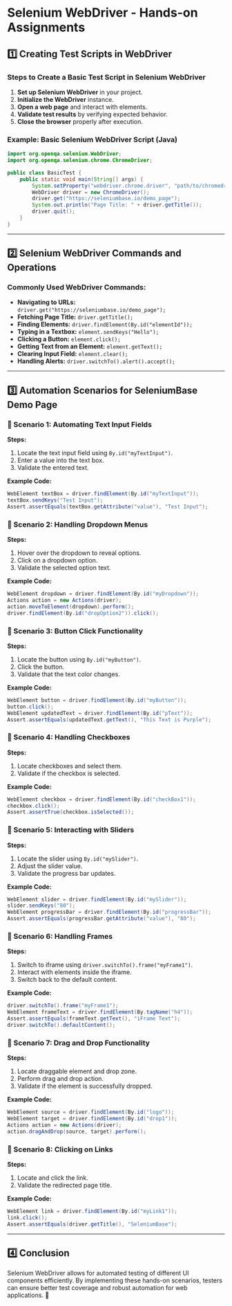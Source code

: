 # Selenium WebDriver - Hands-on Assignments

## 1️⃣ Creating Test Scripts in WebDriver

### Steps to Create a Basic Test Script in Selenium WebDriver
1. **Set up Selenium WebDriver** in your project.
2. **Initialize the WebDriver** instance.
3. **Open a web page** and interact with elements.
4. **Validate test results** by verifying expected behavior.
5. **Close the browser** properly after execution.

### Example: Basic Selenium WebDriver Script (Java)
```java
import org.openqa.selenium.WebDriver;
import org.openqa.selenium.chrome.ChromeDriver;

public class BasicTest {
    public static void main(String[] args) {
        System.setProperty("webdriver.chrome.driver", "path/to/chromedriver");
        WebDriver driver = new ChromeDriver();
        driver.get("https://seleniumbase.io/demo_page");
        System.out.println("Page Title: " + driver.getTitle());
        driver.quit();
    }
}
```

---

## 2️⃣ Selenium WebDriver Commands and Operations

### Commonly Used WebDriver Commands:
- **Navigating to URLs:** `driver.get("https://seleniumbase.io/demo_page");`
- **Fetching Page Title:** `driver.getTitle();`
- **Finding Elements:** `driver.findElement(By.id("elementId"));`
- **Typing in a Textbox:** `element.sendKeys("Hello");`
- **Clicking a Button:** `element.click();`
- **Getting Text from an Element:** `element.getText();`
- **Clearing Input Field:** `element.clear();`
- **Handling Alerts:** `driver.switchTo().alert().accept();`

---

## 3️⃣ Automation Scenarios for SeleniumBase Demo Page

### 🔹 Scenario 1: Automating Text Input Fields
**Steps:**
1. Locate the text input field using `By.id("myTextInput")`.
2. Enter a value into the text box.
3. Validate the entered text.

**Example Code:**
```java
WebElement textBox = driver.findElement(By.id("myTextInput"));
textBox.sendKeys("Test Input");
Assert.assertEquals(textBox.getAttribute("value"), "Test Input");
```

### 🔹 Scenario 2: Handling Dropdown Menus
**Steps:**
1. Hover over the dropdown to reveal options.
2. Click on a dropdown option.
3. Validate the selected option text.

**Example Code:**
```java
WebElement dropdown = driver.findElement(By.id("myDropdown"));
Actions action = new Actions(driver);
action.moveToElement(dropdown).perform();
driver.findElement(By.id("dropOption2")).click();
```

### 🔹 Scenario 3: Button Click Functionality
**Steps:**
1. Locate the button using `By.id("myButton")`.
2. Click the button.
3. Validate that the text color changes.

**Example Code:**
```java
WebElement button = driver.findElement(By.id("myButton"));
button.click();
WebElement updatedText = driver.findElement(By.id("pText"));
Assert.assertEquals(updatedText.getText(), "This Text is Purple");
```

### 🔹 Scenario 4: Handling Checkboxes
**Steps:**
1. Locate checkboxes and select them.
2. Validate if the checkbox is selected.

**Example Code:**
```java
WebElement checkbox = driver.findElement(By.id("checkBox1"));
checkbox.click();
Assert.assertTrue(checkbox.isSelected());
```

### 🔹 Scenario 5: Interacting with Sliders
**Steps:**
1. Locate the slider using `By.id("mySlider")`.
2. Adjust the slider value.
3. Validate the progress bar updates.

**Example Code:**
```java
WebElement slider = driver.findElement(By.id("mySlider"));
slider.sendKeys("80");
WebElement progressBar = driver.findElement(By.id("progressBar"));
Assert.assertEquals(progressBar.getAttribute("value"), "80");
```

### 🔹 Scenario 6: Handling Frames
**Steps:**
1. Switch to iframe using `driver.switchTo().frame("myFrame1")`.
2. Interact with elements inside the iframe.
3. Switch back to the default content.

**Example Code:**
```java
driver.switchTo().frame("myFrame1");
WebElement frameText = driver.findElement(By.tagName("h4"));
Assert.assertEquals(frameText.getText(), "iFrame Text");
driver.switchTo().defaultContent();
```

### 🔹 Scenario 7: Drag and Drop Functionality
**Steps:**
1. Locate draggable element and drop zone.
2. Perform drag and drop action.
3. Validate if the element is successfully dropped.

**Example Code:**
```java
WebElement source = driver.findElement(By.id("logo"));
WebElement target = driver.findElement(By.id("drop1"));
Actions action = new Actions(driver);
action.dragAndDrop(source, target).perform();
```

### 🔹 Scenario 8: Clicking on Links
**Steps:**
1. Locate and click the link.
2. Validate the redirected page title.

**Example Code:**
```java
WebElement link = driver.findElement(By.id("myLink1"));
link.click();
Assert.assertEquals(driver.getTitle(), "SeleniumBase");
```

---

## 4️⃣ Conclusion
Selenium WebDriver allows for automated testing of different UI components efficiently. By implementing these hands-on scenarios, testers can ensure better test coverage and robust automation for web applications. 🚀

